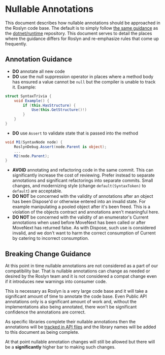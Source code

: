 # Nullable Annotations

This document describes how nullable annotations should be approached in the 
Roslyn code base. The default is to simply follow [the same guidance](https://github.com/dotnet/runtime/blob/master/docs/coding-guidelines/api-guidelines/nullability.md)
as the [dotnet/runtime](github.com/dotnet/runtime) repository. This document
serves to detail the places where the guidance differs for Roslyn and 
re-emphasize rules that come up frequently.

## Annotation Guidance 

- **DO** annotate all new code
- **DO** use the null suppression operator in places where a method body has
ensured a value cannot be `null` but the compiler is unable to track it. 
Example:
```cs
struct SyntaxTrivia {
    void Example() {    
        if (this.HasStructure) {
            Use(this.GetStructure()!)
        }
    }
}
```
- **DO** use `Assert` to validate state that is passed into the method
```cs
void M1(SyntaxNode node) {
    RoslynDebug.Assert(node.Parent is object);
    ...
    M2(node.Parent);
}
```
- **AVOID** annotating and refactoring code in the same commit. This can
significantly increase the cost of reviewing. Prefer instead to separate 
annotations and significant refactorings into separate commits. Small changes,
and modernizing style (change `default(SyntaxToken)` to `default`) are
acceptable.
- **DO NOT** be concerned with the validity of annotations after an object has 
been Dispose'd or otherwise entered into an invalid state. For example
manipulating a pooled object after it's been freed. This is a violation of the 
objects contract and annotations aren't meaningful here.
- **DO NOT** be concerned with the validity of an enumerator's Current 
annotations when used before MoveNext has been called or after MoveNext has 
returned false.  As with Dispose, such use is considered invalid, and we don't
want to harm the correct consumption of Current by catering to incorrect
consumption.

## Breaking Change Guidance
At this point in time nullable annotations are not considered as a part of our 
compatibility bar. That is nullable annotations can change as needed or desired
by the Roslyn team and it is not considered a compat change even if it
introduces new warnings into consumer code.

This is necessary as Roslyn is a very large code base and it will take a 
significant amount of time to annotate the code base. Even Public API 
annotations only is a significant amount of work and, without the 
implementations also being annotated, there won't be significant confidence the
annotations are correct.

As specific libraries complete their nullable annotations then the annotations
will be [tracked in API files](https://github.com/dotnet/roslyn-analyzers/pull/3125)
and the library names will be added to this document as being complete.

At that point nullable annotation changes will still be allowed but there will
be a **significantly** higher bar to making such changes.


